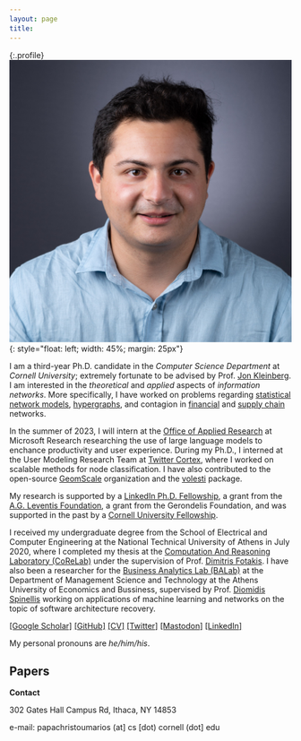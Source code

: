 ```yaml
---
layout: page
title:
---
```


{:.profile}
![profile](profile.png){: style="float: left; width: 45%; margin: 25px"}

I am a third-year Ph.D. candidate in the _Computer Science Department_ at _Cornell University_; extremely fortunate to be advised by Prof. [Jon Kleinberg](http://www.cs.cornell.edu/home/kleinber/). I am interested in the _theoretical_ and _applied_ aspects of _information networks_. More specifically, I have worked on problems regarding [statistical network models](https://www.nature.com/articles/s41598-021-94105-8), [hypergraphs](https://arxiv.org/abs/2206.00783), and contagion in [financial](https://dl.acm.org/doi/abs/10.1145/3485447.3512047) and [supply chain](https://arxiv.org/abs/2303.12660) networks. 

In the summer of 2023, I will intern at the [Office of Applied Research](https://www.microsoft.com/en-us/research/group/office-of-applied-research/) at Microsoft Research researching the use of large language models to enchance productivity and user experience. During my Ph.D., I interned at the User Modeling Research Team at [Twitter Cortex](https://cortex.twitter.com), where I worked on scalable methods for node classification. I have also contributed to the open-source [GeomScale](https://geomscale.github.io) organization and the [volesti](https://github.com/GeomScale/volesti) package. 

My research is supported by a [LinkedIn Ph.D. Fellowship](https://cis.cornell.edu/inaugural-grants-announced-strategic-partnership-linkedin), a grant from the [A.G. Leventis Foundation](https://www.leventisfoundation.org/), a grant from the Gerondelis Foundation, and was supported in the past by a [Cornell University Fellowship](https://gradschool.cornell.edu/financial-support/fellowships/new-student-fellowships/).

I received my undergraduate degree from the School of Electrical and Computer Engineering at the National Technical University of Athens in July 2020, where I completed my thesis at the [Computation And Reasoning Laboratory (CoReLab)](https://corelab.ntua.gr) under the supervision of Prof. [Dimitris Fotakis](https://www.softlab.ntua.gr/~fotakis/). I have also been a researcher for the [Business Analytics Lab (BALab)](https://www.balab.aueb.gr) at the Department of Management Science and Technology at the Athens University of Economics and Bussiness, supervised by Prof. [Diomidis Spinellis](https://www2.dmst.aueb.gr/dds/) working on applications of machine learning and networks on the topic of software architecture recovery.

[[Google Scholar]](https://scholar.google.gr/citations?user=T12JO3MAAAAJ&hl=en) [[GitHub]](https://github.com/papachristoumarios) [[CV]](https://papachristoumarios.github.io/cv/cv.pdf) [[Twitter]](https://twitter.com/papachristoum) <a rel="me noopener" href="https://mas.to/@papachristoum" target="_blank">[Mastodon]</a> [[LinkedIn]](https://www.linkedin.com/in/papachristoumarios)

My personal pronouns are _he/him/his_.

## Papers

<script src="https://bibbase.org/show?bib=https%3A%2F%2Fraw.githubusercontent.com%2Fpapachristoumarios%2Fpapachristoumarios.github.io%2Fmaster%2Fcv%2Fpubs.bib&commas=true&theme=side&jsonp=1"></script>

**Contact**

302 Gates Hall
Campus Rd,
Ithaca, NY 14853

e-mail: papachristoumarios (at] cs [dot) cornell (dot] edu
